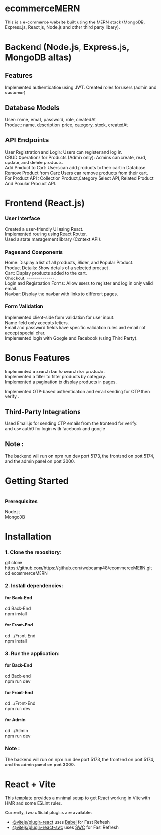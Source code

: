 # ecommerceMERN
 
This is a e-commerce website built using the MERN stack (MongoDB, Express.js, React.js, Node.js and other third party libary).

<h1> Backend (Node.js, Express.js, MongoDB altas) </h1>

<h2>Features</h2>

Implemented authentication using JWT.
Created roles for users (admin and customer)


<h2>Database Models </h2>

User: name, email, password, role, createdAt <br>
Product: name, description, price, category, stock, createdAt  <br>

<h2> API Endpoints</h2>

User Registration and Login: Users can register and log in. <br>
CRUD Operations for Products (Admin only): Admins can create, read, update, and delete products. <br>
Add Product to Cart: Users can add products to their cart in Database. <br>
Remove Product from Cart: Users can remove products from their cart. <br>
For Product API : Collection Product,Category Select API, Related Product And Popular Product API. <br>



<h1> Frontend (React.js) </h1>

<h3> User Interface</h3>

Created a user-friendly UI using React. <br>
Implemented routing using React Router. <br>
Used a state management library (Context API). <br>

<h3>Pages and Components </h3>

Home: Display a list of all products, Slider, and Popular Product. <br>
Product Details: Show details of a selected product . <br>
Cart: Display products added to the cart. <br>
Checkout: --------------. <br>
Login and Registration Forms: Allow users to register and log in only valid email. <br>
Navbar: Display the navbar with links to different pages. <br>


<h3> Form Validation </h3>
Implemented client-side form validation for user input. <br>
Name field only accepts letters. <br>
Email and password fields have specific validation rules and email not accept special char. <br>
Implemented login with Google and Facebook (using Third Party). <br>

<h1>Bonus Features</h1>
Implemented a search bar to search for products. <br>
Implemented a filter to filter products by category. <br>
Implemented a pagination to display products in pages. <br>

Implemented OTP-based authentication and email sending for OTP then verify . <br>


<h2> Third-Party Integrations </h2>
Used Email.js for sending OTP emails from the frontend for verify. <br>
and use auth0 for login with facebook and google <br>

<h2>Note :</h2> The backend will run on npm run dev port 5173, the frontend on port 5174, and the admin panel on port 3000. <br>

<h1>Getting Started <h1>
<h3>Prerequisites</h3>
Node.js  <br>
MongoDB

<h1> Installation </h1>

<h3>1. Clone the repository:</h3>
git clone https://github.com/https://github.com/webcamp48/ecommerceMERN.git   <br>
cd ecommerceMERN

<h3>2. Install dependencies:</h3>
<h4>for Back-End </h4>
cd Back-End  <br>
npm install


<h4>for Front-End </h4>
cd ../Front-End  <br>
npm install

<h3>3. Run the application: </h3>
<h4>for Back-End </h4>
cd Back-end  <br>
npm run dev

<h4>for Front-End </h4>
cd ../Front-End <br>
npm run dev

<h4>for Admin </h4>
cd ../Admin  <br>
npm run dev

<h3>Note :</h3> The backend will run on npm run dev port 5173, the frontend on port 5174, and the admin panel on port 3000.

# React + Vite

This template provides a minimal setup to get React working in Vite with HMR and some ESLint rules.

Currently, two official plugins are available:

- [@vitejs/plugin-react](https://github.com/vitejs/vite-plugin-react/blob/main/packages/plugin-react/README.md) uses [Babel](https://babeljs.io/) for Fast Refresh
- [@vitejs/plugin-react-swc](https://github.com/vitejs/vite-plugin-react-swc) uses [SWC](https://swc.rs/) for Fast Refresh
